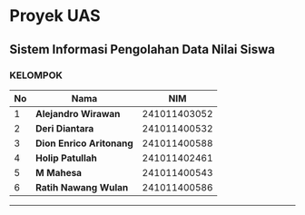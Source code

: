 # Proyek UAS

## Sistem Informasi Pengolahan Data Nilai Siswa

### KELOMPOK

| No | Nama                    | NIM            |
|----|-------------------------|----------------|
| 1  | **Alejandro Wirawan**    | 241011403052   |
| 2  | **Deri Diantara**        | 241011400532   |
| 3  | **Dion Enrico Aritonang**| 241011400588   |
| 4  | **Holip Patullah**       | 241011402461   |
| 5  | **M Mahesa**             | 241011400543   |
| 6  | **Ratih Nawang Wulan**   | 241011400586   |

---
